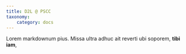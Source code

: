 ```yaml
---
title: D2L @ PSCC
taxonomy:
    category: docs
---
```


Lorem markdownum pius. Missa ultra adhuc ait reverti ubi soporem, **tibi iam**,
